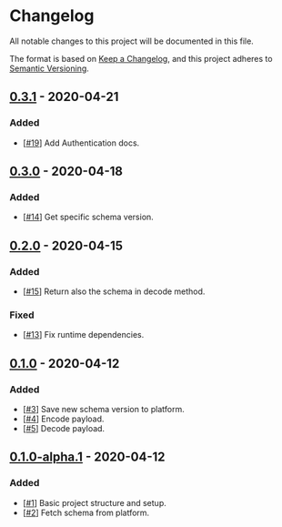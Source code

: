# Changelog

All notable changes to this project will be documented in this file.

The format is based on [Keep a Changelog](https://keepachangelog.com/en/1.0.0/),
and this project adheres to [Semantic Versioning](https://semver.org/spec/v2.0.0.html).

## [0.3.1] - 2020-04-21

### Added
- [[#19](https://github.com/schemadb/node-sdk/issues/19)] Add Authentication docs.

## [0.3.0] - 2020-04-18

### Added
- [[#14](https://github.com/schemadb/node-sdk/issues/14)] Get specific schema version.

## [0.2.0] - 2020-04-15

### Added
- [[#15](https://github.com/schemadb/node-sdk/issues/15)] Return also the schema in decode method.

### Fixed

- [[#13](https://github.com/schemadb/node-sdk/issues/13)] Fix runtime dependencies.

## [0.1.0] - 2020-04-12

### Added

- [[#3](https://github.com/schemadb/node-sdk/issues/3)] Save new schema version to platform.
- [[#4](https://github.com/schemadb/node-sdk/issues/4)] Encode payload.
- [[#5](https://github.com/schemadb/node-sdk/issues/5)] Decode payload.

## [0.1.0-alpha.1] - 2020-04-12

### Added

- [[#1](https://github.com/schemadb/node-sdk/issues/1)] Basic project structure and setup.
- [[#2](https://github.com/schemadb/node-sdk/issues/2)] Fetch schema from platform.

[Unreleased]: https://github.com/schemadb/node-sdk/commits/develop
[0.3.1]: https://github.com/schemadb/node-sdk/compare/v0.3.0...v0.3.1
[0.3.0]: https://github.com/schemadb/node-sdk/compare/v0.2.0...v0.3.0
[0.2.0]: https://github.com/schemadb/node-sdk/compare/v0.1.0...v0.2.0
[0.1.0]: https://github.com/schemadb/node-sdk/compare/v0.1.0-alpha.1...v0.1.0
[0.1.0-alpha.1]: https://github.com/schemadb/node-sdk/commits/v0.1.0-alpha.1

